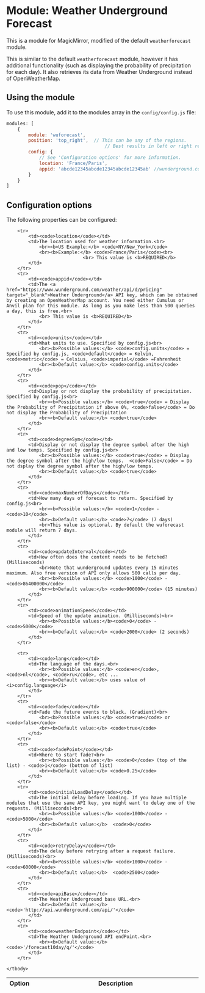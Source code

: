 # Module: Weather Underground Forecast
This is a module for MagicMirror, modified of the default `weatherforecast` module. 

This is similar to the default `weatherforecast` module, however it has additional functionality (such as displaying the probability of precipitation for each day). It also retrieves its data from Weather Underground instead of OpenWeatherMap.

## Using the module

To use this module, add it to the modules array in the `config/config.js` file:
````javascript
modules: [
	{
		module: 'wuforecast',
		position: 'top_right',	// This can be any of the regions.
									// Best results in left or right regions.
		config: {
			// See 'Configuration options' for more information.
			location: 'France/Paris',
			appid: 'abcde12345abcde12345abcde12345ab' //wunderground.com API key.
		}
	}
]
````

## Configuration options

The following properties can be configured:


<table width="100%">
	<!-- why, markdown... -->
	<thead>
		<tr>
			<th>Option</th>
			<th width="100%">Description</th>
		</tr>
	<thead>
	<tbody>

		<tr>
			<td><code>location</code></td>
			<td>The location used for weather information.<br>
				<br><b>US Example:</b> <code>NY/New_York</code>
				<br><b>Example:</b> <code>France/Paris</code><br>
                                <br> This value is <b>REQUIRED</b>
			</td>
		</tr>
		<tr>
			<td><code>appid</code></td>
			<td>The <a href="https://www.wunderground.com/weather/api/d/pricing" target="_blank">Weather Underground</a> API key, which can be obtained by creating an OpenWeatherMap account. You need either Cumulus or Anvil plan for this module. As long as you make less than 500 queries a day, this is free.<br>
				<br> This value is <b>REQUIRED</b>
			</td>
		</tr>
		<tr>
			<td><code>units</code></td>
			<td>What units to use. Specified by config.js<br>
				<br><b>Possible values:</b> <code>config.units</code> = Specified by config.js, <code>default</code> = Kelvin, <code>metric</code> = Celsius, <code>imperial</code> =Fahrenheit
				<br><b>Default value:</b> <code>config.units</code>
			</td>
		</tr>
		<tr>
			<td><code>pop</code></td>
			<td>Display or not display the probability of precipitation. Specified by config.js<br>
				<br><b>Possible values:</b> <code>true</code> = Display the Probability of Precipitation if above 0%, <code>false</code> = Do not display the Probability of Precipitation
				<br><b>Default value:</b> <code>true</code>
			</td>
		</tr>
		<tr>
			<td><code>degreeSym</code></td>
			<td>Display or not display the degree symbol after the high and low temps. Specified by config.js<br>
				<br><b>Possible values:</b> <code>true</code> = Display the degree symbol after the high/low temps.  <code>False</code> = Do not dsplay the degree symbol after the high/low temps.
				<br><b>Default value:</b> <code>true</code>
			</td>
		</tr>
		<tr>
			<td><code>maxNumberOfDays</code></td>
			<td>How many days of forecast to return. Specified by config.js<br>
				<br><b>Possible values:</b> <code>1</code> - <code>10</code>
				<br><b>Default value:</b> <code>7</code> (7 days)
				<br>This value is optional. By default the wuforecast module will return 7 days.
			</td>
		</tr>
		<tr>
			<td><code>updateInterval</code></td>
			<td>How often does the content needs to be fetched? (Milliseconds)
				<br>Note that wunderground updates every 15 minutes maximum. Also free version of API only allows 500 calls per day.
				<br><b>Possible values:</b> <code>1000</code> - <code>86400000</code>
				<br><b>Default value:</b> <code>900000</code> (15 minutes)
			</td>
		</tr>
		<tr>
			<td><code>animationSpeed</code></td>
			<td>Speed of the update animation. (Milliseconds)<br>
				<br><b>Possible values:</b><code>0</code> - <code>5000</code>
				<br><b>Default value:</b> <code>2000</code> (2 seconds)
			</td>
		</tr>

		<tr>
			<td><code>lang</code></td>
			<td>The language of the days.<br>
				<br><b>Possible values:</b> <code>en</code>, <code>nl</code>, <code>ru</code>, etc ...
				<br><b>Default value:</b> uses value of <i>config.language</i>
			</td>
		</tr>
		<tr>
			<td><code>fade</code></td>
			<td>Fade the future events to black. (Gradient)<br>
				<br><b>Possible values:</b> <code>true</code> or <code>false</code>
				<br><b>Default value:</b> <code>true</code>
			</td>
		</tr>
		<tr>
			<td><code>fadePoint</code></td>
			<td>Where to start fade?<br>
				<br><b>Possible values:</b> <code>0</code> (top of the list) - <code>1</code> (bottom of list)
				<br><b>Default value:</b> <code>0.25</code>
			</td>
		</tr>
		<tr>
			<td><code>initialLoadDelay</code></td>
			<td>The initial delay before loading. If you have multiple modules that use the same API key, you might want to delay one of the requests. (Milliseconds)<br>
				<br><b>Possible values:</b> <code>1000</code> - <code>5000</code>
				<br><b>Default value:</b>  <code>0</code>
			</td>
		</tr>
		<tr>
			<td><code>retryDelay</code></td>
			<td>The delay before retrying after a request failure. (Milliseconds)<br>
				<br><b>Possible values:</b> <code>1000</code> - <code>60000</code>
				<br><b>Default value:</b>  <code>2500</code>
			</td>
		</tr>
		<tr>
			<td><code>apiBase</code></td>
			<td>The Weather Underground base URL.<br>
				<br><b>Default value:</b>  <code>'http://api.wunderground.com/api/'</code>
			</td>
		</tr>
		<tr>
			<td><code>weatherEndpoint</code></td>
			<td>The Weather Underground API endPoint.<br>
				<br><b>Default value:</b>  <code>'/forecast10day/q/'</code>
			</td>
		</tr>

	</tbody>
</table>


